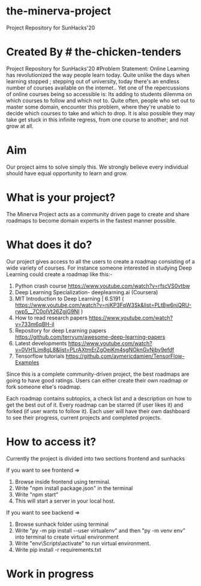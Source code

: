 # the-minerva-project

Project Repository for SunHacks'20
# Created By # the-chicken-tenders 
Project Repository for  SunHacks'20
#Problem Statement:
Online Learning has revolutionized the way people learn today. Quite unlike the days when learning stopped ; stepping out of university, today there's an endless number of courses available on the intemet.. Yet one of the repercussions of online courses being so accessible is: Its adding to students dilemma on which courses to follow and which not to. Quite often, people who set out to master some domain, encounter this problem, where they're unable to decide which courses to take and which to drop. It is also possible they may take get stuck in this infinite regress, from one course to another; and not grow at all. 
# Aim
Our project aims to solve simply this. We strongly believe every individual should have equal opportunity to learn and grow. 

# What is your project?
The Minerva Project acts as a community driven page to create and share roadmaps to become domain experts in the fastest manner possible.

# What does it do?
Our project gives access to all the users to create a roadmap consisting of a wide variety of courses. 
For instance someone interested in studying Deep Learning could create a roadmap like this:-
1. Python crash course 
https://www.youtube.com/watch?v=rfscVS0vtbw
2. Deep Learning Specialization- deeplearning.ai (Coursera)
3. MIT Introduction to Deep Learning | 6.S191 ( https://www.youtube.com/watch?v=njKP3FqW3Sk&list=PLtBw6njQRU-rwp5__7C0oIVt26ZgjG9NI ) 
4. How to read research papers 
https://www.youtube.com/watch?v=733m6qBH-jI
5. Repository for deep Learning papers 
https://github.com/terryum/awesome-deep-learning-papers
6. Latest developments https://www.youtube.com/watch?v=0VH1Lim8gL8&list=PLrAXtmErZgOeiKm4sgNOknGvNjby9efdf
7. Tensorflow tutorials
https://github.com/aymericdamien/TensorFlow-Examples

Since this is a complete community-driven project, the best roadmaps are going to have good ratings.
Users can either create their own roadmap or fork someone else's roadmap.

Each roadmap contains subtopics, a check list and a  description on how to get the best out of it.
Every roadmap can be starred (if user likes it) and forked (if user wants to follow it). 
Each user will have their own dashboard to see their progress, current projects and completed projects.

# How to access it?
Currently the project is divided into two sections frontend and sunhacks

If you want to see frontend => 
1. Browse inside frontend using terminal.
2. Write "npm install package.json" in the terminal
3. Write "npm start"
4. This will start a server in your local host.

If you want to see backend => 
1. Browse sunhack folder using terminal
2. Write "py -m pip install --user virtualenv" and then "py -m venv env" into terminal to create virtual environment
3. Write "env\Scripts\activate" to run virtual environment.
4. Write pip install -r requirements.txt

# Work in progress
